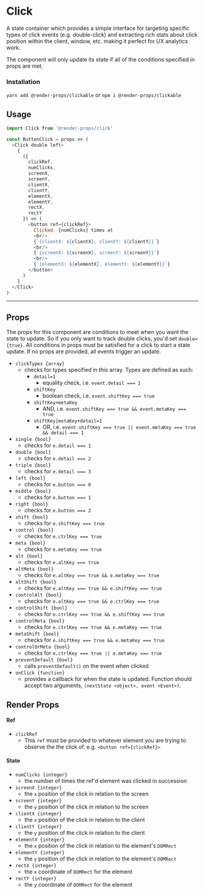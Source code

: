 # Click
A state container which provides a simple interface for targeting specific
types of click events (e.g. double-click) and extracting rich stats about click
position within the client, window, etc. making it perfect for UX analytics work.

The component will only update its state if all of the conditions specified in
props are met.

### Installation
```yarn add @render-props/clickable``` or ```npm i @render-props/clickable```

## Usage
```js
import Click from '@render-props/click'

const ButtonClick = props => (
  <Click double left>
    {
      ({
        clickRef,
        numClicks,
        screenX,
        screenY,
        clientX,
        clientY,
        elementX,
        elementY,
        rectX,
        rectY
      }) => (
        <button ref={clickRef}>
          Clicked: {numClicks} times at
          <br/>
          {`{clientX: ${clientX}, clientY: ${clientY}}`}
          <br/>
          {`{screenX: ${screenX}, screenY: ${screenY}}`}
          <br/>
          {`{elementX: ${elementX}, elementY: ${elementY}}`}
        </button>
      )
    }
  </Click>
)
```

____

## Props
The props for this component are conditions to meet when you want the state
to update. So if you only want to track double clicks, you'd set `double={true}`.
All conditions in props must be satisfied for a click to start a state update. If
no props are provided, all events trigger an update.

- `clickTypes {array}`
  - checks for types specified in this array. Types are defined as such:
    - `detail=1`
      - equality check, i.e. `event.detail === 1`
    - `shiftKey`
      - boolean check, i.e. `event.shiftKey === true`
    - `shiftKey+metaKey`
      - AND, i.e. `event.shiftKey === true && event.metaKey === true`
    - `shiftKey|metaKey+detail=1`
      - OR, i.e. `event.shiftKey === true || event.metaKey === true && detail === 1`
- `single {bool}`
  - checks for `e.detail === 1`
- `double {bool}`
  - checks for `e.detail === 2`
- `triple {bool}`
  - checks for `e.detail === 3`
- `left {bool}`
  - checks for `e.button === 0`
- `middle {bool}`
  - checks for `e.button === 1`
- `right {bool}`
  - checks for `e.button === 2`
- `shift {bool}`
  - checks for `e.shiftKey === true`
- `control {bool}`
  - checks for `e.ctrlKey === true`
- `meta {bool}`
  - checks for `e.metaKey === true`
- `alt {bool}`
  - checks for `e.altKey === true`
- `altMeta {bool}`
  - checks for `e.altKey === true && e.metaKey === true`
- `altShift {bool}`
  - checks for `e.altKey === true && e.shiftKey === true`
- `controlAlt {bool}`
  - checks for `e.altKey === true && e.ctrlKey === true`
- `controlShift {bool}`
  - checks for `e.ctrlKey === true && e.shiftKey === true`
- `controlMeta {bool}`
  - checks for `e.ctrlKey === true && e.metaKey === true`
- `metaShift {bool}`
  - checks for `e.shiftKey === true && e.metaKey === true`
- `controlOrMeta {bool}`
  - checks for `e.ctrlKey === true || e.metaKey === true`
- `preventDefault {bool}`
  - calls `preventDefault()` on the event when clicked
- `onClick {function}`
  - provides a callback for when the state is updated. Function should accept
    two arguments, `(nextState <object>, event <Event>)`.

## Render Props

#### Ref
- `clickRef`
  - This `ref` must be provided to whatever element you are trying to observe the
    the click of. e.g. `<button ref={clickRef}>`

#### State
- `numClicks {integer}`
  - the number of times the ref'd element was clicked in succession
- `screenX {integer}`
  - the `x` position of the click in relation to the screen
- `screenY {integer}`
  - the `y` position of the click in relation to the screen
- `clientX {integer}`
  - the `x` position of the click in relation to the client
- `clientY {integer}`
  - the `y` position of the click in relation to the client
- `elementX {integer}`
  - the `x` position of the click in relation to the element's `DOMRect`
- `elementY {integer}`
  - the `y` position of the click in relation to the element's `DOMRect`
- `rectX {integer}`
  - the `x` coordinate of `DOMRect` for the element
- `rectY {integer}`
  - the `y` coordinate of `DOMRect` for the element
